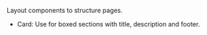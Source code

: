 Layout components to structure pages.

- Card: Use for boxed sections with title, description and footer.
